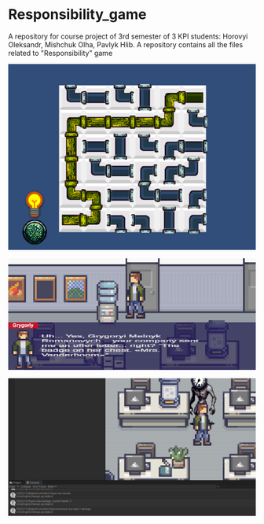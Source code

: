 # Responsibility_game
A repository for course project of 3rd semester of 3 KPI students: Horovyi Oleksandr, Mishchuk Olha, Pavlyk Hlib. A repository contains all the files related to "Responsibility" game

<p>
    <img src="./screenshots/image23.png">
</p>

<p>
    <img src="./screenshots/image1.png">
</p>

<p>
    <img src="./screenshots/image10.png">
</p>
